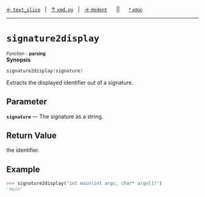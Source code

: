 [&#8592; `text_slice`](xmd.py--text_slice.md)&nbsp;&nbsp;&nbsp;|&nbsp;&nbsp;&nbsp;[&#8593; `xmd.py`](xmd.py.md)&nbsp;&nbsp;&nbsp;|&nbsp;&nbsp;&nbsp;[&#8594; `dedent`](xmd.py--dedent.md)&nbsp;&nbsp;&nbsp;&nbsp;&nbsp;&nbsp;||&nbsp;&nbsp;&nbsp;&nbsp;&nbsp;&nbsp;<small>[\* xdoc](../xdoc/xmd.py.xmd#L149)</small>
***

# `signature2display`
<small>*Function* - **parsing**</small>  
**Synopsis**

```cpp
signature2display(signature)
```

Extracts the displayed identifier out of a signature.

## Parameter
**`signature`** &#8213; The signature as a string.  
## Return Value

the identifier.

## Example


```python
>>> signature2display("int main(int argc, char* argv[])")
'main'
```


